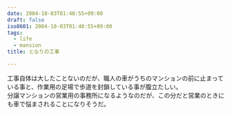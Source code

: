 ```yaml
---
date: 2004-10-03T01:40:55+09:00
draft: false
iso8601: 2004-10-03T01:40:55+09:00
tags:
  - life
  - mansion
title: となりの工事

---
```


工事自体は大したことないのだが、職人の車がうちのマンションの前に止まっている事と、作業用の足場で歩道を封鎖している事が腹立たしい。  
分譲マンションの営業用の事務所になるようなのだが、この分だと営業のときにも車で悩まされることになりそうだ。
